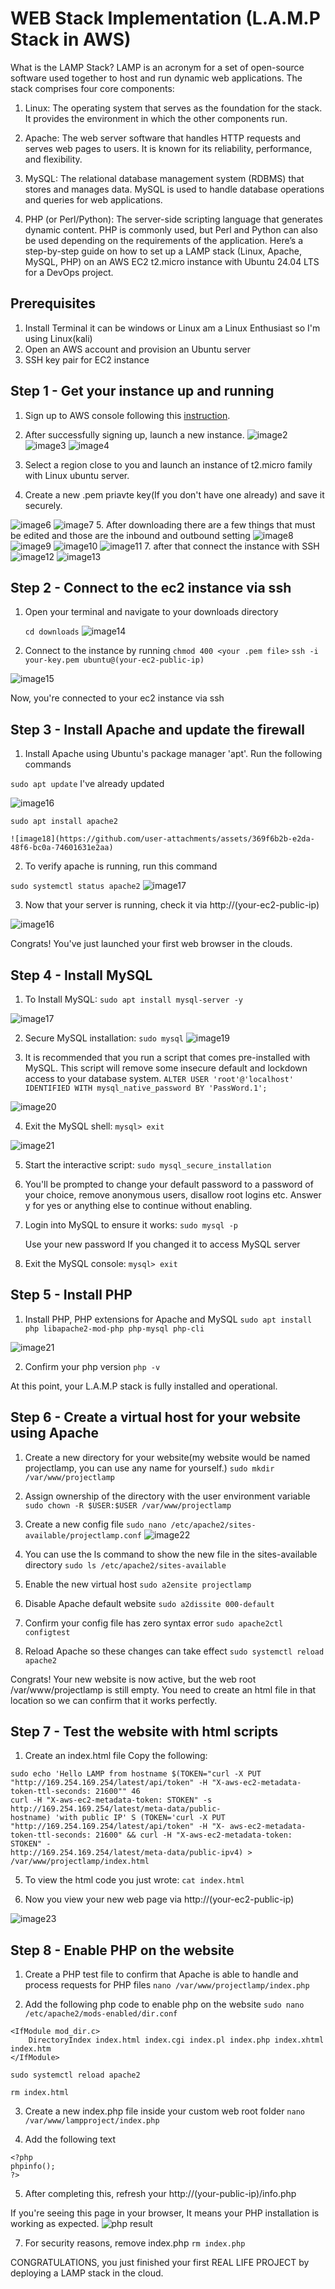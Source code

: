 
# WEB Stack Implementation (L.A.M.P Stack in AWS)
What is the LAMP Stack?
LAMP is an acronym for a set of open-source software used together to host and run dynamic web applications. The stack comprises four core components:

1. Linux: The operating system that serves as the foundation for the stack. It provides the environment in which the other components run.

2. Apache: The web server software that handles HTTP requests and serves web pages to users. It is known for its reliability, performance, and flexibility.

3. MySQL: The relational database management system (RDBMS) that stores and manages data. MySQL is used to handle database operations and queries for web applications.

4. PHP (or Perl/Python): The server-side scripting language that generates dynamic content. PHP is commonly used, but Perl and Python can also be used depending on the requirements of the application.
Here’s a step-by-step guide on how to set up a LAMP stack (Linux, Apache, MySQL, PHP) on an AWS EC2 t2.micro instance with Ubuntu 24.04 LTS for a DevOps project.




## Prerequisites

1. Install Terminal it can be windows or Linux am a Linux Enthusiast so I'm using Linux(kali)
2. Open an AWS account and provision an Ubuntu server
3. SSH key pair for EC2 instance
## Step 1 - Get your instance up and running

1. Sign up to AWS console following this [instruction](https://console.aws.amazon.com/).
2. After successfully signing up, launch a new instance.
![image2](https://github.com/user-attachments/assets/62bd2f55-69a0-4390-b0e0-8d1529a0d896)
![image3](https://github.com/user-attachments/assets/78269e79-c863-4488-90c7-937e517199f6)
![image4](https://github.com/user-attachments/assets/5015da55-b6a1-4d22-9e28-b246a48cdf2f)



3. Select a region close to you and launch an instance of t2.micro family with Linux ubuntu server.
4. Create a new .pem priavte key(If you don't have one already) and save it securely.

![image6](https://github.com/user-attachments/assets/ebada85f-5d8e-4f57-bf6f-4c7908ac1967)
![image7](https://github.com/user-attachments/assets/33b2b6e9-a01d-4a39-b154-b1bb636c243a)
 5. After downloading there are a few things that must be edited and those are the inbound and outbound setting
![image8](https://github.com/user-attachments/assets/c8bf4ae2-91e0-4811-9eb2-5f2ad3a1ba1e)
![image9](https://github.com/user-attachments/assets/0493ebdd-bc9c-49f5-8ed4-a1f0f13469d3)
![image10](https://github.com/user-attachments/assets/157a24a1-345d-4e48-b4b9-c1c4aeac20aa)
![image11](https://github.com/user-attachments/assets/abfe2b1c-6cac-4842-8117-bde13a3e437b)
7. after that connect the instance with SSH
![image12](https://github.com/user-attachments/assets/b99c6113-964c-4f6d-bf2a-5463b5ce2ca7)
![image13](https://github.com/user-attachments/assets/6ad226b0-b030-494e-a77f-493fe39b6b60)




## Step 2 - Connect to the ec2 instance via ssh
      
1. Open your  terminal  and navigate to your downloads directory

   `cd downloads`
  ![image14](https://github.com/user-attachments/assets/2cf61bf7-6e37-46d3-8e9f-c1713c74c1d2)

3. Connect to the instance by running
   `chmod 400 <your .pem file>`
`ssh -i your-key.pem ubuntu@(your-ec2-public-ip)`

![image15](https://github.com/user-attachments/assets/c93f233b-1f09-4465-b4ca-6594b5f79f13)




 Now, you're connected to your ec2 instance via ssh    



## Step 3 - Install Apache and update the firewall

1. Install Apache using Ubuntu's package manager 'apt'. 
Run the following commands

`sudo apt update`
    I've already updated 

![image16](https://github.com/user-attachments/assets/df2ef293-9702-4aeb-8943-6f227444129d)



`sudo apt install apache2`

    ![image18](https://github.com/user-attachments/assets/369f6b2b-e2da-48f6-bc0a-74601631e2aa)



2. To verify apache is running, run this command

`sudo systemctl status apache2`
         ![image17](https://github.com/user-attachments/assets/8a624b57-3305-43b9-8bb3-d08a1945d927)






3. Now that your server is running, check it via http://(your-ec2-public-ip)

![image16](https://github.com/user-attachments/assets/8dbf0495-8f94-4e54-9f3b-9807138e86d9)


   
Congrats! You've just launched your first web browser in the clouds.
    
## Step 4 - Install MySQL

1. To Install MySQL:
`sudo apt install mysql-server -y`

![image17](https://github.com/user-attachments/assets/71d58fc9-ca89-4b07-82cf-151d30db0e39)




2. Secure MySQL installation:
`sudo mysql` 
![image19](https://github.com/user-attachments/assets/5fd77ee4-d5d2-46f2-8ecb-dc692fc3a73a)

3. It is recommended that you run a script that comes pre-installed with MySQL. This script will remove some insecure default and lockdown access to your database system.
`ALTER USER 'root'@'localhost' IDENTIFIED WITH mysql_native_password BY 'PassWord.1';`

![image20](https://github.com/user-attachments/assets/f362b008-6e08-4f3d-9fb5-bc052ec3b6c5)





4. Exit the MySQL shell:
`mysql> exit`

![image21](https://github.com/user-attachments/assets/eb3d80c3-3baa-4195-a7a0-778d388febe8)




5. Start the interactive script:
`sudo mysql_secure_installation`  

6. You'll be prompted to change your default password to a password of your choice, remove anonymous users, disallow root logins etc. Answer y for yes or anything else to continue without enabling.

7. Login into MySQL to ensure it works:
`sudo mysql -p`
    
    Use your new password If you changed it to access MySQL server

8. Exit the MySQL console:
`mysql> exit`            
## Step 5 - Install PHP

1. Install PHP, PHP extensions for Apache and MySQL
`sudo apt install php libapache2-mod-php php-mysql php-cli `

![image21](https://github.com/user-attachments/assets/fb53f06f-c540-4e74-b906-52ba49ff3474)




2. Confirm your php version
`php -v`



At this point, your L.A.M.P stack is fully installed and operational.

## Step 6 - Create a virtual host for your website using Apache

1. Create a new directory for your website(my website would be named projectlamp, you can use any name for yourself.)
`sudo mkdir /var/www/projectlamp`

2. Assign ownership of the directory with the user environment variable
`sudo chown -R $USER:$USER /var/www/projectlamp`

3. Create a new config file
`sudo nano /etc/apache2/sites-available/projectlamp.conf`
![image22](https://github.com/user-attachments/assets/4e32cdcb-0259-4fd7-a38e-087286ad4c7a)


5. You can use the ls command to show the new file in the sites-available directory
`sudo ls /etc/apache2/sites-available`
6. Enable the new virtual host
`sudo a2ensite projectlamp`
7. Disable Apache default website
`sudo a2dissite 000-default`
8. Confirm your config file has zero syntax error
`sudo apache2ctl configtest`



9. Reload Apache so these changes can take effect
`sudo systemctl reload apache2`    


Congrats! Your new website is now active, but the web root /var/www/projectlamp is still empty. You need to create an html file in that location so we can confirm that it works perfectly.
## Step 7 - Test the website with html scripts
1. Create an index.html file Copy the following:
```
sudo echo 'Hello LAMP from hostname $(TOKEN="curl -X PUT
"http://169.254.169.254/latest/api/token" -H "X-aws-ec2-metadata-token-ttl-seconds: 21600"" 46
curl -H "X-aws-ec2-metadata-token: STOKEN" -s http://169.254.169.254/latest/meta-data/public-
hostname) 'with public IP' S (TOKEN='curl -X PUT "http://169.254.169.254/latest/api/token" -H "X- aws-ec2-metadata-token-ttl-seconds: 21600" && curl -H "X-aws-ec2-metadata-token: STOKEN" -
http://169.254.169.254/latest/meta-data/public-ipv4) > /var/www/projectlamp/index.html
```
5. To view the html code you just wrote:
`cat index.html`


7. Now you view your new web page via http://(your-ec2-public-ip)    

![image23](https://github.com/user-attachments/assets/5038dc3f-a8af-435a-aa8a-b4711f82c6ec)






## Step 8 - Enable PHP on the website

1. Create a PHP test file to confirm that Apache is able to handle and process requests for PHP files
`nano /var/www/projectlamp/index.php`

2. Add the following php code to enable php on the website
`sudo nano /etc/apache2/mods-enabled/dir.conf`
```
<IfModule mod_dir.c>
    DirectoryIndex index.html index.cgi index.pl index.php index.xhtml index.htm
</IfModule>
```
`sudo systemctl reload apache2`

`rm index.html`

3. Create a new index.php file inside your custom web root folder
`nano /var/www/lampproject/index.php`

4. Add the following text
```
<?php
phpinfo();
?>
```

5. After completing this, refresh your http://(your-public-ip)/info.php


If you're seeing this page in your browser, It means your PHP installation is working as expected. 
![php result](https://github.com/user-attachments/assets/acb7e37d-d861-4857-a1ca-f5aa893981e9)


7. For security reasons, remove index.php
`rm index.php`


CONGRATULATIONS, you just finished your first REAL LIFE PROJECT by deploying a LAMP stack in the cloud.
